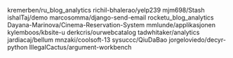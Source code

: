 kremerben/ru_blog_analytics
richil-bhalerao/yelp239
mjm698/Stash
ishalTaj/demo
marcosomma/django-send-email
rocketu_blog_analytics
Dayana-Marinova/Cinema-Reservation-System
mmlunde/applikasjonen
kylemboos/kbsite-u
derkcris/ourwebcatalog
tadwhitaker/analytics
jardiacaj/bellum
mnzaki/coolsoft-13
sysuccc/QiuDaBao
jorgeloviedo/decyr-python
IllegalCactus/argument-workbench
